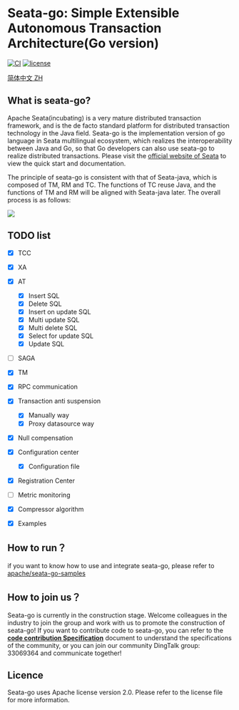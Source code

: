 <!--
    Licensed to the Apache Software Foundation (ASF) under one or more
    contributor license agreements.  See the NOTICE file distributed with
    this work for additional information regarding copyright ownership.
    The ASF licenses this file to You under the Apache License, Version 2.0
    (the "License"); you may not use this file except in compliance with
    the License.  You may obtain a copy of the License at

    http://www.apache.org/licenses/LICENSE-2.0
    
    Unless required by applicable law or agreed to in writing, software
    distributed under the License is distributed on an "AS IS" BASIS,
    WITHOUT WARRANTIES OR CONDITIONS OF ANY KIND, either express or implied.
    See the License for the specific language governing permissions and
    limitations under the License.
-->

# Seata-go: Simple Extensible Autonomous Transaction Architecture(Go version)

[![CI](https://github.com/apache/incubator-seata-go/actions/workflows/license.yml/badge.svg)](https://github.com/apache/incubator-seata-go/actions/workflows/license.yml)
[![license](https://img.shields.io/github/license/apache/incubator-seata-go.svg)](https://www.apache.org/licenses/LICENSE-2.0.html)

[简体中文 ZH](./README_ZH.md)
## What is seata-go?

Apache Seata(incubating) is a very mature distributed transaction framework, and is the de facto standard platform for distributed transaction technology in the Java field. Seata-go is the implementation version of go language in Seata multilingual ecosystem, which realizes the interoperability between Java and Go, so that Go developers can also use seata-go to realize distributed transactions. Please visit the [official website of Seata](https://seata.apache.org/) to view the quick start and documentation.

The principle of seata-go is consistent with that of Seata-java, which is composed of TM, RM and TC. The functions of TC reuse Java, and the functions of TM and RM will be aligned with Seata-java later. The overall process is as follows:

![](https://user-images.githubusercontent.com/68344696/145942191-7a2d469f-94c8-4cd2-8c7e-46ad75683636.png)

## TODO list

- [x] TCC
- [x] XA
- [x] AT
  - [x] Insert SQL
  - [x] Delete SQL
  - [x] Insert on update SQL
  - [x] Multi update SQL
  - [x] Multi delete SQL
  - [x] Select for update SQL
  - [x] Update SQL
- [ ] SAGA
- [x] TM
- [x] RPC communication
- [x] Transaction anti suspension
  - [x] Manually way
  - [x] Proxy datasource way 
- [x] Null compensation
- [x] Configuration center
  - [x] Configuration file
- [x] Registration Center
- [ ] Metric monitoring
- [x] Compressor algorithm
- [x] Examples


## How to run？

if you want to know how to use and integrate seata-go, please refer to [apache/seata-go-samples](https://github.com/apache/incubator-seata-go-samples)

## How to join us？

Seata-go is currently in the construction stage. Welcome colleagues in the industry to join the group and work with us to promote the construction of seata-go! If you want to contribute code to seata-go, you can refer to the  [**code contribution Specification**](./CONTRIBUTING_CN.md)  document to understand the specifications of the community, or you can join our community DingTalk group: 33069364 and communicate together!

## Licence

Seata-go uses Apache license version 2.0. Please refer to the license file for more information.
